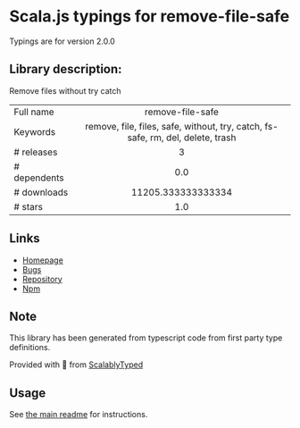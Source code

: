 
# Scala.js typings for remove-file-safe

Typings are for version 2.0.0

## Library description:
Remove files without try catch

|                    |                 |
| ------------------ | :-------------: |
| Full name          | remove-file-safe |
| Keywords           | remove, file, files, safe, without, try, catch, fs-safe, rm, del, delete, trash |
| # releases         | 3 |
| # dependents       | 0.0 |
| # downloads        | 11205.333333333334 |
| # stars            | 1.0 |

## Links
- [Homepage](https://github.com/bconnorwhite/remove-file-safe#readme)
- [Bugs](https://github.com/bconnorwhite/remove-file-safe/issues)
- [Repository](https://github.com/bconnorwhite/remove-file-safe)
- [Npm](https://www.npmjs.com/package/remove-file-safe)
    


## Note
This library has been generated from typescript code from first party type definitions.

Provided with :purple_heart: from [ScalablyTyped](https://github.com/oyvindberg/ScalablyTyped)

## Usage
See [the main readme](../../readme.md) for instructions.


